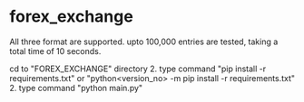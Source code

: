 # forex_exchange

All three format are supported.
upto 100,000 entries are tested, taking a total time of 10 seconds. 


cd to "FOREX_EXCHANGE" directory
2. type command "pip install -r requirements.txt" or "python<version_no> -m pip install -r requirements.txt"
2. type command "python main.py"
